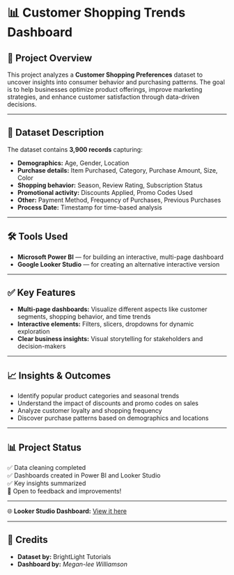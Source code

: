 # 📊 Customer Shopping Trends Dashboard

## 📌 Project Overview  
This project analyzes a **Customer Shopping Preferences** dataset to uncover insights into consumer behavior and purchasing patterns. The goal is to help businesses optimize product offerings, improve marketing strategies, and enhance customer satisfaction through data-driven decisions.

---

## 🧾 Dataset Description  
The dataset contains **3,900 records** capturing:  
- **Demographics:** Age, Gender, Location  
- **Purchase details:** Item Purchased, Category, Purchase Amount, Size, Color  
- **Shopping behavior:** Season, Review Rating, Subscription Status  
- **Promotional activity:** Discounts Applied, Promo Codes Used  
- **Other:** Payment Method, Frequency of Purchases, Previous Purchases  
- **Process Date:** Timestamp for time-based analysis

---

## 🛠️ Tools Used  
- **Microsoft Power BI** — for building an interactive, multi-page dashboard  
- **Google Looker Studio** — for creating an alternative interactive version  


---

## ✅ Key Features  
- **Multi-page dashboards:** Visualize different aspects like customer segments, shopping behavior, and time trends  
- **Interactive elements:** Filters, slicers, dropdowns for dynamic exploration  
- **Clear business insights:** Visual storytelling for stakeholders and decision-makers

---

## 📈 Insights & Outcomes  
- Identify popular product categories and seasonal trends  
- Understand the impact of discounts and promo codes on sales  
- Analyze customer loyalty and shopping frequency  
- Discover purchase patterns based on demographics and locations

---

## 📊 Project Status  
✅ Data cleaning completed  
✅ Dashboards created in Power BI and Looker Studio  
✅ Key insights summarized  
🔄 Open to feedback and improvements!


---
🌐 **Looker Studio Dashboard:** [View it here](https://lookerstudio.google.com/s/pOlgecNXpig)

---


## 🙌 Credits  
- **Dataset by:** BrightLight Tutorials  
- **Dashboard by:** *Megan-lee Williamson*

